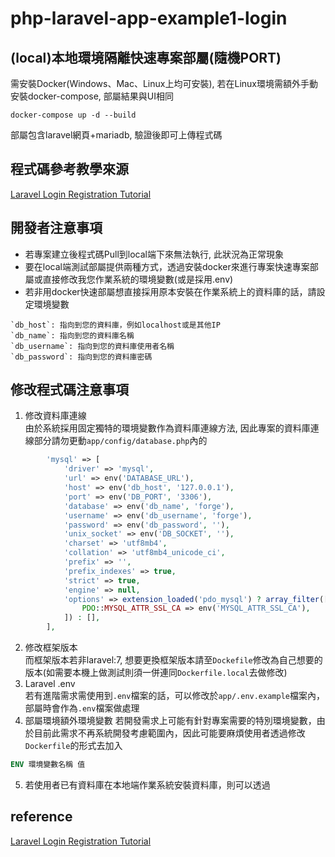 ﻿# php-laravel-app-example1-login

## (local)本地環境隔離快速專案部屬(隨機PORT)
需安裝Docker(Windows、Mac、Linux上均可安裝), 若在Linux環境需額外手動安裝docker-compose, 部屬結果與UI相同
``` 
docker-compose up -d --build 
```
部屬包含laravel網頁+mariadb, 驗證後即可上傳程式碼

## 程式碼參考教學來源
[Laravel Login Registration Tutorial](https://www.soengsouy.com/2020/04/laravel-7-register-and-login-account.html?m=1)

## 開發者注意事項
* 若專案建立後程式碼Pull到local端下來無法執行, 此狀況為正常現象
* 要在local端測試部屬提供兩種方式，透過安裝docker來進行專案快速專案部屬或直接修改我您作業系統的環境變數(或是採用.env)
* 若非用docker快速部屬想直接採用原本安裝在作業系統上的資料庫的話，請設定環境變數
```env
`db_host`: 指向到您的資料庫，例如localhost或是其他IP
`db_name`: 指向到您的資料庫名稱
`db_username`: 指向到您的資料庫使用者名稱
`db_password`: 指向到您的資料庫密碼
```

## 修改程式碼注意事項
1. 修改資料庫連線  
由於系統採用固定獨特的環境變數作為資料庫連線方法, 因此專案的資料庫連線部分請勿更動`app/config/database.php`內的
```php
        'mysql' => [
            'driver' => 'mysql',
            'url' => env('DATABASE_URL'),
            'host' => env('db_host', '127.0.0.1'),
            'port' => env('DB_PORT', '3306'),
            'database' => env('db_name', 'forge'),
            'username' => env('db_username', 'forge'),
            'password' => env('db_password', ''),
            'unix_socket' => env('DB_SOCKET', ''),
            'charset' => 'utf8mb4',
            'collation' => 'utf8mb4_unicode_ci',
            'prefix' => '',
            'prefix_indexes' => true,
            'strict' => true,
            'engine' => null,
            'options' => extension_loaded('pdo_mysql') ? array_filter([
                PDO::MYSQL_ATTR_SSL_CA => env('MYSQL_ATTR_SSL_CA'),
            ]) : [],
        ],
```
2. 修改框架版本  
而框架版本若非laravel:7, 想要更換框架版本請至`Dockefile`修改為自己想要的版本(如需要本機上做測試則須一併連同`Dockerfile.local`去做修改)
3. Laravel .env  
若有進階需求需使用到`.env`檔案的話，可以修改於`app/.env.example`檔案內，部屬時會作為`.env`檔案做處理
4. 部屬環境額外環境變數
若開發需求上可能有針對專案需要的特別環境變數，由於目前此需求不再系統開發考慮範圍內，因此可能要麻煩使用者透過修改`Dockerfile`的形式去加入
```dockerfile
ENV 環境變數名稱 值
```
5. 若使用者已有資料庫在本地端作業系統安裝資料庫，則可以透過


## reference
[Laravel Login Registration Tutorial](https://www.soengsouy.com/2020/04/laravel-7-register-and-login-account.html?m=1)
